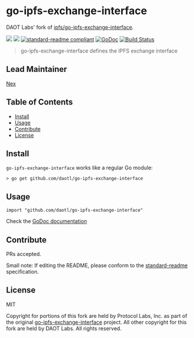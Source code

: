# go-ipfs-exchange-interface

DAOT Labs' fork of [ipfs/go-ipfs-exchange-interface](https://github.com/ipfs/go-ipfs-exchange-interface).

[![](https://img.shields.io/badge/made%20by-Protocol%20Labs-blue.svg?style=flat-square)](http://ipn.io)
[![](https://img.shields.io/badge/project-DAOT%20Labs-red.svg?style=flat-square)](http://github.com/daotl)
[![standard-readme compliant](https://img.shields.io/badge/standard--readme-OK-green.svg?style=flat-square)](https://github.com/RichardLitt/standard-readme)
[![GoDoc](https://pkg.go.dev/github.com/daotl/go-ipfs-exchange-interface?status.svg)](https://godoc.org/github.com/daotl/go-ipfs-exchange-interface)
[![Build Status](https://travis-ci.org/daotl/go-ipfs-exchange-interface.svg?branch=master)](https://travis-ci.org/daotl/go-ipfs-exchange-interface)

> go-ipfs-exchange-interface defines the IPFS exchange interface

## Lead Maintainer

[Nex](https://github.com/NexZhu)

## Table of Contents

- [Install](#install)
- [Usage](#usage)
- [Contribute](#contribute)
- [License](#license)

## Install

`go-ipfs-exchange-interface` works like a regular Go module:

```
> go get github.com/daotl/go-ipfs-exchange-interface
```

## Usage

```
import "github.com/daotl/go-ipfs-exchange-interface"
```

Check the [GoDoc documentation](https://pkg.go.dev/github.com/daotl/go-ipfs-exchange-interface)

## Contribute

PRs accepted.

Small note: If editing the README, please conform to the [standard-readme](https://github.com/RichardLitt/standard-readme) specification.

## License

MIT

Copyright for portions of this fork are held by Protocol Labs, Inc. as part of the original
[go-ipfs-exchange-interface](https://github.com/ipfs/go-ipfs-exchange-interface) project.
All other copyright for this fork are held by DAOT Labs. All rights reserved.
